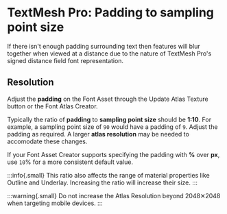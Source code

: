 # TextMesh Pro: Padding to sampling point size

If there isn't enough padding surrounding text then features will blur together when viewed at a distance due to the nature of TextMesh Pro's signed distance field font representation.

## Resolution
Adjust the **padding** on the Font Asset through the Update Atlas Texture button or the Font Atlas Creator.  

Typically the ratio of **padding** to **sampling point size** should be **1:10**. For example, a sampling point size of `90` would have a padding of `9`. Adjust the padding as required. A larger **atlas resolution** may be needed to accomodate these changes.  

If your Font Asset Creator supports specifying the padding with **%** over **px**, use `10`% for a more consistent default value. 

:::info{.small}
This ratio also affects the range of material properties like Outline and Underlay. Increasing the ratio will increase their size.
:::

:::warning{.small}
Do not increase the Atlas Resolution beyond 2048✕2048 when targeting mobile devices.
:::
